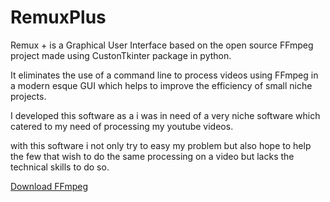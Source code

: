 # RemuxPlus
Remux + is a Graphical User Interface based on the open source FFmpeg project made using
CustonTkinter package in python.


It eliminates the use of a command line to process videos using FFmpeg in a modern esque GUI which
helps to improve the efficiency of small niche projects.


I developed this software as a i was in need of a very niche software which catered to my need of
processing my youtube videos.


with this software i not only try to easy my problem but also hope to help the few that wish to do
the same processing on a video but lacks the technical skills to do so.

[Download FFmpeg](https://github.com/BtbN/FFmpeg-Builds/releases)
